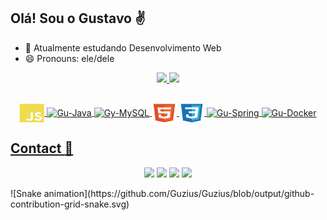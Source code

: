 ## Olá! Sou o Gustavo ✌

- 🌱 Atualmente estudando Desenvolvimento Web
- 😄 Pronouns: ele/dele

<div align="center">
  <a href="https://github.com/Guzius">
  <img height="150em" src="https://github-readme-stats.vercel.app/api?username=Guzius&count_private=true&show_icons=true&custom_title=Github%20Status&hide=issues"/>
  <img height="150em" src="https://github-readme-stats.vercel.app/api/top-langs/?username=Guzius&layout=compact"/>
</div>
  
  
<div style="display: inline_block"><br>
  <p align="center">
  <img align="center" alt="Gu-Js" height="30" width="40" src="https://raw.githubusercontent.com/devicons/devicon/master/icons/javascript/javascript-plain.svg">
  <img align="center" alt="Gu-Java" height="30" width="40" src="https://cdn.jsdelivr.net/gh/devicons/devicon/icons/java/java-original.svg">
  <img align="center" alt="Gy-MySQL" height="30" width="40" src="https://cdn.jsdelivr.net/gh/devicons/devicon/icons/mysql/mysql-original.svg">
  <img align="center" alt="Gu-HTML" height="30" width="40" src="https://raw.githubusercontent.com/devicons/devicon/master/icons/html5/html5-original.svg">
  <img align="center" alt="Gu-CSS" height="30" width="40" src="https://raw.githubusercontent.com/devicons/devicon/master/icons/css3/css3-original.svg">
  <img align="center" alt="Gu-Spring" height="30" width="40" src="https://cdn.jsdelivr.net/gh/devicons/devicon/icons/spring/spring-original.svg">
  <img align="center" alt="Gu-Docker" height="30" width="40" src="https://cdn.jsdelivr.net/gh/devicons/devicon/icons/docker/docker-original.svg">
    </p>
</div>
  
  ## Contact :iphone:
  
<div>
  <p align="center">
 <a href="https://api.whatsapp.com/send?phone=5511943740808" target="_blank"><img src="https://img.shields.io/badge/WhatsApp-25D366?style=for-the-badge&logo=whatsapp&logoColor=white" target="_blank"></a>
 <a href="https://discord.gg/G2uHjeny" target="_blank"><img src="https://img.shields.io/badge/Discord-7289DA?style=for-the-badge&logo=discord&logoColor=white" target="_blank"></a> 
  <a href = "mailto:contatogustavotaques11@gmail.com"><img src="https://img.shields.io/badge/-Gmail-%23333?style=for-the-badge&logo=gmail&logoColor=white" target="_blank"></a>
  <a href="https://www.linkedin.com/in/gustavo-sotrati" target="_blank"><img src="https://img.shields.io/badge/-LinkedIn-%230077B5?style=for-the-badge&logo=linkedin&logoColor=white" target="_blank"></a> 
 </p>
  ![Snake animation](https://github.com/Guzius/Guzius/blob/output/github-contribution-grid-snake.svg)
 
</div>
